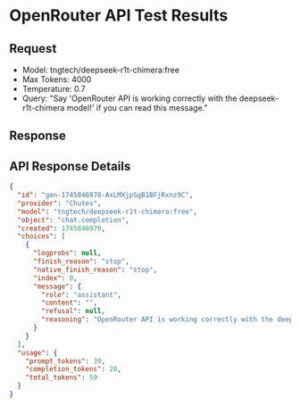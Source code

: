 # OpenRouter API Test Results

## Request
- Model: tngtech/deepseek-r1t-chimera:free
- Max Tokens: 4000
- Temperature: 0.7
- Query: "Say 'OpenRouter API is working correctly with the deepseek-r1t-chimera model!' if you can read this message."

## Response


## API Response Details
```json
{
  "id": "gen-1745846970-AxLMXjpSgB1BFjRxnz9C",
  "provider": "Chutes",
  "model": "tngtech/deepseek-r1t-chimera:free",
  "object": "chat.completion",
  "created": 1745846970,
  "choices": [
    {
      "logprobs": null,
      "finish_reason": "stop",
      "native_finish_reason": "stop",
      "index": 0,
      "message": {
        "role": "assistant",
        "content": "",
        "refusal": null,
        "reasoning": "OpenRouter API is working correctly with the deepseek-r1t-chimera model!\\n"
      }
    }
  ],
  "usage": {
    "prompt_tokens": 39,
    "completion_tokens": 20,
    "total_tokens": 59
  }
}
```
